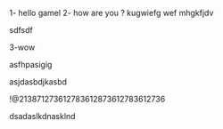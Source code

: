 1- hello gamel 
2- how are you ? 
kugwiefg    wef
mhgkfjdv

sdfsdf


3-wow

asfhpasigig

asjdasbdjkasbd

!@213871273612783612873612783612736


dsadaslkdnasklnd
